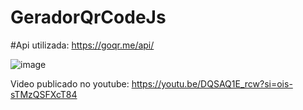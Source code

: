 # GeradorQrCodeJs

#Api utilizada: https://goqr.me/api/

![image](https://github.com/YagoCardoso/GeradorQrCodeJs/assets/48061155/bbd4842b-ff3a-44cf-81d0-3c20ce0c52e7)


Video publicado no youtube:
https://youtu.be/DQSAQ1E_rcw?si=ois-sTMzQSFXcT84
